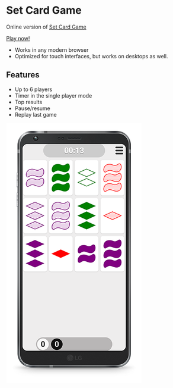 # Set Card Game
Online version of [Set Card Game](https://en.wikipedia.org/wiki/Set_(card_game))

[Play now!](https://reyleo.github.io/playset/)

* Works in any modern browser
* Optimized for touch interfaces, but works on desktops as well.

## Features
* Up to 6 players
* Timer in the single player mode
* Top results
* Pause/resume
* Replay last game

![Nexus](images/android.png)
